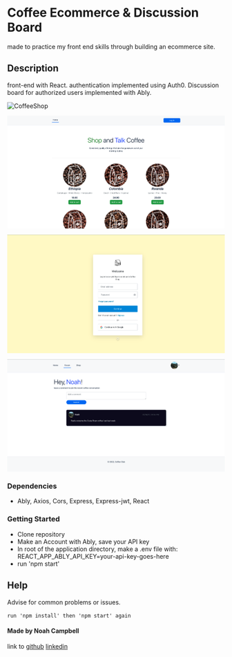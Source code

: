 # Coffee Ecommerce & Discussion Board

made to practice my front end skills through building an ecommerce site.


## Description

front-end with React.
authentication implemented using Auth0.
Discussion board for authorized users implemented with Ably.

![CoffeeShop](https://user-images.githubusercontent.com/18235372/155862209-ca044959-73c5-42a8-b7eb-7e053401897e.jpg)


<a href="https://github.com/noah-campbell/CoffeeShop/blob/master/images/homePage.png" target="blank"><img align="center" src="/images/homePage.png" height="auto" /></a>


<a href="https://github.com/noah-campbell/CoffeeShop/blob/master/images/loginPage.png" target="blank"><img align="center" src="/images/loginPage.png" height="auto" /></a>


<a href="https://github.com/noah-campbell/CoffeeShop/blob/master/images/discussionForum.png" target="blank"><img align="center" src="/images/discussionForum.png" height="auto" /></a>


### Dependencies

* Ably, Axios, Cors, Express, Express-jwt, React
    

### Getting Started

* Clone repository
* Make an Account with Ably, save your API key
* In root of the application directory, make a .env file with: REACT_APP_ABLY_API_KEY=your-api-key-goes-here
* run 'npm start'

## Help

Advise for common problems or issues.
```
run 'npm install' then 'npm start' again
```

#### Made by Noah Campbell
link to
<a href="https://github.com/noah-campbell" target="blank">github</a>
<a href="https://www.linkedin.com/in/noah-l-campbell/" target="blank">linkedin</a>
